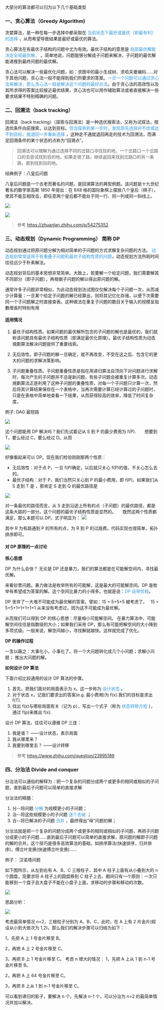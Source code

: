 大部分的算法都可以归为以下几个基础类型

### 一、贪心算法（Greedy Algorithm)

贪婪算法，是一种在每一步选择中都采取在 <font color=#3498db>当前状态下最好或最优（即最有利）的选择</font> ，从而希望导致结果是最好或最优的算法。

贪心算法在有最优子结构的问题中尤为有效。最优子结构的意思是 <font color=#3498db>局部最优解能决定全局最优解，</font> 。简单地说，问题能够分解成子问题来解决，子问题的最优解能递推到最终问题的最优解。

贪心法可以解决一些最优化问题，如：求图中的最小生成树、求哈夫曼编码……对于其他问题，贪心法一般不能得到我们所要求的答案。<font color=#3498db>一旦一个问题可以通过贪心法来解决，那么贪心法一般是解决这个问题的最好办法</font>。由于贪心法的高效性以及其所求得的答案比较接近最优结果，贪心法也可以用作辅助算法或者直接解决一些要求结果不特别精确的问题。

### 二、回溯法（back tracking）

回溯法（back tracking）（探索与回溯法）是一种选优搜索法，又称为试探法，按选优条件向前搜索，以达到目标。<font color=#3498db>但当探索到某一步时，发现原先选择并不优或达不到目标，就退回一步重新选择</font> ，这种走不通就退回再走的技术为回溯法，而满足回溯条件的某个状态的点称为“回溯点”。

> 回溯法可以理解为通过选择不同的岔路口寻找目的地，一个岔路口一个岔路口的去尝试找到目的地。如果走错了路，继续返回来找到岔路口的另一条路，直到找到目的地。

经典例子：八皇后问题

八皇后问题是一个古老而著名的问题，是回溯算法的典型例题。该问题是十九世纪著名的数学家高斯 1850 年提出：在 8X8 格的国际象棋上摆放八个皇后（棋子），使其不能互相攻击，即任意两个皇后都不能处于同一行、同一列或同一斜线上。

![](https://qiniu.espe.work/blog/20220516154336.png)

![](https://qiniu.espe.work/blog/U.png)

> 参考 https://zhuanlan.zhihu.com/p/54275352

### 三、动态规划（Dynamic Programming） 简称 DP

动态规划通过把原问题分解为相对简单的子问题的方式求解复杂问题的方法。 <font color=#3498db>动态规划常常适用于有重叠子问题和最优子结构性质的问题</font>，动态规划方法所耗时间往往远少于朴素解法。

动态规划背后的基本思想非常简单。大致上，若要解一个给定问题，我们需要解其不同部分（即子问题），再根据子问题的解以得出原问题的解。

通常许多子问题非常相似，为此动态规划法试图仅仅解决每个子问题一次，从而减少计算量：一旦某个给定子问题的解已经算出，则将其记忆化存储，以便下次需要同一个子问题解之时直接查表。这种做法在重复子问题的数目关于输入的规模呈指數增長时特别有用

#### 适用情况

1. 最优子结构性质。如果问题的最优解所包含的子问题的解也是最优的，我们就称该问题具有最优子结构性质（即满足最优化原理）。最优子结构性质为动态規劃算法解决问题提供了重要线索。

2. 无后效性。即子问题的解一旦确定，就不再改变，不受在这之后、包含它的更大的问题的求解决策影响。

3. 子问题重叠性质。子问题重叠性质是指在用递归算法自顶向下对问题进行求解时，每次产生的子问题并不总是新问题，有些子问题会被重复计算多次。动态規劃算法正是利用了这种子问题的重叠性质，对每一个子问题只计算一次，然后将其计算结果保存在一个表格中，当再次需要计算已经计算过的子问题时，只是在表格中简单地查看一下结果，从而获得较高的效率，降低了时间复杂度。

例子: DAG 最短路

![](https://qiniu.espe.work/blog/20220516160013.png)

这个问题能用 DP 解决吗？我们先试着记从 S 到 P 的最少费用为 f(P).　　想要到 T，要么经过 C，要么经过 D。从而

![](https://qiniu.espe.work/blog/equation.svg)

好像看起来可以 DP。现在我们检验刚刚那两个性质：

- 无后效性：对于点 P，一旦 f(P)确定，以后就只关心 f(P)的值，不关心怎么去的。
- 最优子结构：对于 P，我们当然只关心到 P 的最小费用，即 f(P)。如果我们从 S 走到 T 是 ，那肯定 S 走到 Q 的最优路径是

![](https://qiniu.espe.work/blog/equation-1.svg)

对一条最优的路径而言，从 S 走到沿途上所有的点（子问题）的最优路径，都是这条大路的一部分。这个问题的最优子结构性质是显然的。　　既然这两个性质都满足，那么本题可以 DP。式子明显为：
![](https://qiniu.espe.work/blog/equation-2.svg)

其中 R 为有路通到 P 的所有的点，为 R 到 P 的过路费。代码实现也很简单，拓扑排序即可。

#### 对 DP 原理的一点讨论

**核心思想**

DP 为什么会快？ 无论是 DP 还是暴力，我们的算法都是在可能解空间内，寻找最优解。

来看钞票问题。暴力做法是枚举所有的可能解，这是最大的可能解空间。DP 是枚举有希望成为答案的解。这个空间比暴力的小得多。也就是说：<font color=#3498db>DP 自带剪枝</font>。

DP 舍弃了一大堆不可能成为最优解的答案。譬如：15 = 5+5+5 被考虑了。　 15 = 5+5+1+1+1+1+1 从来没有考虑过，因为这不可能成为最优解。

从而我们可以得到 DP 的核心思想：尽量缩小可能解空间。 在暴力算法中，可能解空间往往是指数级的大小；如果我们采用 DP，那么有可能把解空间的大小降到多项式级。一般来说，解空间越小，寻找解就越快。这样就完成了优化。

**DP 的操作过程**

一言以蔽之：大事化小，小事化了。将一个大问题转化成几个小问题；求解小问题； 推出大问题的解。

**如何设计 DP 算法**

下面介绍比较通用的设计 DP 算法的步骤。

1. 首先，把我们面对的局面表示为 x。这一步称为 <font color=#3498db>设计状态</font> 。
2. 对于状态 x，记我们要求出的答案(e.g. 最小费用)为 f(x).我们的目标是求出 f(T).
3. 找出 f(x)与哪些局面有关（记为 p），写出一个式子（称为 <font color=#3498db>状态转移方程</font> ），通过 f(p)来推出 f(x).

设计 DP 算法，往往可以遵循 DP 三连：

1. 我是谁？ ——设计状态，表示局面
2. 我从哪里来？
3. 我要到哪里去？ ——设计转移

> 参考 https://www.zhihu.com/question/23995189

### 四、分治法 Divide and conquer

分治法可以通俗的解释为：把一个复杂的问题分成两个或更多的相同或相似的子问题，直到最后子问题可以简单的直接求解

分治法的精髓：

1. 分--将问题 <font color=#3498db>分解</font> 为规模更小的子问题；
2. 治--将这些规模更小的子问题 <font color=#3498db>逐个击破</font> ；
3. 合--将已解决的子问题 <font color=#3498db>合并</font> ，最终得出“母”问题的解；

分治法就是把一个复杂的问题分成两个或更多的相同或相似的子问题，再把子问题分成更小的子问题……直到最后子问题可以简单的直接求解，原问题的解即子问题的解的合并。这个技巧是很多高效算法的基础，如排序算法(快速排序，归并排序)，傅立叶变换(快速傅立叶变换)……

例子： 汉诺塔问题

如下图所示，从左到右有 A、B、C 三根柱子，其中 A 柱子上面有从小叠到大的 n 个圆盘，现要求将 A 柱子上的圆盘移到 C 柱子上去，期间只有一个原则：一次只能移到一个盘子且大盘子不能在小盘子上面，求移动的步骤和移动的次数。

![](https://qiniu.espe.work/blog/20220516161727.png)

思路分析：

![](https://qiniu.espe.work/blog/20220516162036.png)

考虑最简单情况 n=2，三根柱子分别为 A、B、C，此时，在 A 上有 2 片金片(假设从小到大依次为 1,2)。那么我们的解决步骤可以归结为如下：

1，先把 A 上 1 号金片移至 B。

2，再把 A 上 2 号金片移至 C。

3，再把 B 上 1 号金片移至 C。 考虑 n 增大的情况： 1，先把 A 上从 1 到 n-1 号金片移至 B。

2，再把 A 上 64 号金片移至 C。

3，再把 B 上从 1 到 n-1 号金片移至 C。

可以看到递归的影子，要解决 n 个，先解决 n-1 个，可以分治为 n=2 的最简单情况并加以解决。

